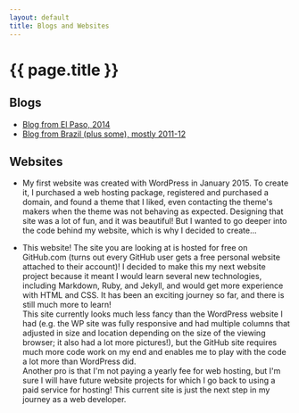 ```yaml
---
layout: default
title: Blogs and Websites
---
```


# {{ page.title }}

## Blogs

* [Blog from El Paso, 2014](http://jamieinelpaso.tumblr.com)
* [Blog from Brazil (plus some), mostly 2011-12](http://jamiehand.tumblr.com)

## Websites

* My first website was created with WordPress in January 2015. To create it, I
  purchased a web hosting package, registered and purchased a domain, and found a
  theme that I liked, even contacting the theme's makers when the theme
  was not behaving as expected. Designing that site was a lot of fun, and it was
  beautiful! But I wanted to go deeper into the code behind my website, which is
  why I decided to create...
  
* This website! The site you are looking at is hosted for free on GitHub.com
  (turns out every GitHub user gets a free personal website attached to their
  account)! I decided to make this my next website project because it meant
  I would learn several new technologies, including Markdown, Ruby, and Jekyll,
  and would get more experience with HTML and CSS. It has been an exciting journey
  so far, and there is still much more to learn!  
  This site currently looks much less fancy than the WordPress website I had (e.g.
  the WP site was fully responsive and had multiple columns that adjusted in size
  and location depending on the size of the viewing browser; it also had a lot
  more pictures!), but the GitHub site
  requires much more code work on my end and enables me to play with the code
  a lot more than WordPress did.  
  Another pro is that I'm not paying a yearly fee for web hosting, but I'm sure
  I will have future website projects for which I go back to using a paid service
  for hosting! This current site is just the next step in my journey as a
  web developer.
